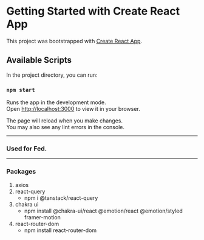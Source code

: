 # Getting Started with Create React App

This project was bootstrapped with [Create React App](https://github.com/facebook/create-react-app).

## Available Scripts

In the project directory, you can run:

### `npm start`

Runs the app in the development mode.\
Open [http://localhost:3000](http://localhost:3000) to view it in your browser.

The page will reload when you make changes.\
You may also see any lint errors in the console.

---
### Used for Fed.
---
### Packages
1. axios
2. react-query
   - npm i @tanstack/react-query
3. chakra ui
   - npm install @chakra-ui/react @emotion/react @emotion/styled framer-motion
4. react-router-dom
   - npm install react-router-dom
